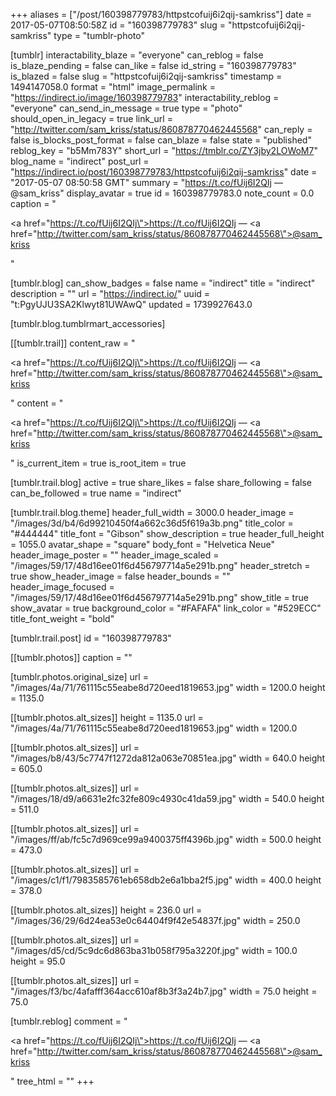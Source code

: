 +++
aliases = ["/post/160398779783/httpstcofuij6i2qij-samkriss"]
date = 2017-05-07T08:50:58Z
id = "160398779783"
slug = "httpstcofuij6i2qij-samkriss"
type = "tumblr-photo"

[tumblr]
interactability_blaze = "everyone"
can_reblog = false
is_blaze_pending = false
can_like = false
id_string = "160398779783"
is_blazed = false
slug = "httpstcofuij6i2qij-samkriss"
timestamp = 1494147058.0
format = "html"
image_permalink = "https://indirect.io/image/160398779783"
interactability_reblog = "everyone"
can_send_in_message = true
type = "photo"
should_open_in_legacy = true
link_url = "http://twitter.com/sam_kriss/status/860878770462445568"
can_reply = false
is_blocks_post_format = false
can_blaze = false
state = "published"
reblog_key = "b5Mm783Y"
short_url = "https://tmblr.co/ZY3jby2LOWoM7"
blog_name = "indirect"
post_url = "https://indirect.io/post/160398779783/httpstcofuij6i2qij-samkriss"
date = "2017-05-07 08:50:58 GMT"
summary = "https://t.co/fUij6I2QIj — @sam_kriss"
display_avatar = true
id = 160398779783.0
note_count = 0.0
caption = "<p><a href=\"https://t.co/fUij6I2QIj\">https://t.co/fUij6I2QIj</a> — <a href=\"http://twitter.com/sam_kriss/status/860878770462445568\">@sam_kriss</a></p>"

[tumblr.blog]
can_show_badges = false
name = "indirect"
title = "indirect"
description = ""
url = "https://indirect.io/"
uuid = "t:PgyUJU3SA2Klwyt81UWAwQ"
updated = 1739927643.0

[tumblr.blog.tumblrmart_accessories]

[[tumblr.trail]]
content_raw = "<p><a href=\"https://t.co/fUij6I2QIj\">https://t.co/fUij6I2QIj</a> — <a href=\"http://twitter.com/sam_kriss/status/860878770462445568\">@sam_kriss</a></p>"
content = "<p><a href=\"https://t.co/fUij6I2QIj\">https://t.co/fUij6I2QIj</a> &mdash; <a href=\"http://twitter.com/sam_kriss/status/860878770462445568\">@sam_kriss</a></p>"
is_current_item = true
is_root_item = true

[tumblr.trail.blog]
active = true
share_likes = false
share_following = false
can_be_followed = true
name = "indirect"

[tumblr.trail.blog.theme]
header_full_width = 3000.0
header_image = "/images/3d/b4/6d99210450f4a662c36d5f619a3b.png"
title_color = "#444444"
title_font = "Gibson"
show_description = true
header_full_height = 1055.0
avatar_shape = "square"
body_font = "Helvetica Neue"
header_image_poster = ""
header_image_scaled = "/images/59/17/48d16ee01f6d456797714a5e291b.png"
header_stretch = true
show_header_image = false
header_bounds = ""
header_image_focused = "/images/59/17/48d16ee01f6d456797714a5e291b.png"
show_title = true
show_avatar = true
background_color = "#FAFAFA"
link_color = "#529ECC"
title_font_weight = "bold"

[tumblr.trail.post]
id = "160398779783"

[[tumblr.photos]]
caption = ""

[tumblr.photos.original_size]
url = "/images/4a/71/761115c55eabe8d720eed1819653.jpg"
width = 1200.0
height = 1135.0

[[tumblr.photos.alt_sizes]]
height = 1135.0
url = "/images/4a/71/761115c55eabe8d720eed1819653.jpg"
width = 1200.0

[[tumblr.photos.alt_sizes]]
url = "/images/b8/43/5c7747f1272da812a063e70851ea.jpg"
width = 640.0
height = 605.0

[[tumblr.photos.alt_sizes]]
url = "/images/18/d9/a6631e2fc32fe809c4930c41da59.jpg"
width = 540.0
height = 511.0

[[tumblr.photos.alt_sizes]]
url = "/images/ff/ab/fc5c7d969ce99a9400375ff4396b.jpg"
width = 500.0
height = 473.0

[[tumblr.photos.alt_sizes]]
url = "/images/c1/f1/7983585761eb658db2e6a1bba2f5.jpg"
width = 400.0
height = 378.0

[[tumblr.photos.alt_sizes]]
height = 236.0
url = "/images/36/29/6d24ea53e0c64404f9f42e54837f.jpg"
width = 250.0

[[tumblr.photos.alt_sizes]]
url = "/images/d5/cd/5c9dc6d863ba31b058f795a3220f.jpg"
width = 100.0
height = 95.0

[[tumblr.photos.alt_sizes]]
url = "/images/f3/bc/4afafff364acc610af8b3f3a24b7.jpg"
width = 75.0
height = 75.0

[tumblr.reblog]
comment = "<p><a href=\"https://t.co/fUij6I2QIj\">https://t.co/fUij6I2QIj</a> — <a href=\"http://twitter.com/sam_kriss/status/860878770462445568\">@sam_kriss</a></p>"
tree_html = ""
+++
